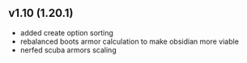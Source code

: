 ## v1.10 (1.20.1)
- added create option sorting
- rebalanced boots armor calculation to make obsidian more viable
- nerfed scuba armors scaling
